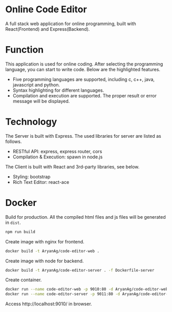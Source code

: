 # Online Code Editor
A full stack web application for online programming, built with React(Frontend) and Express(Backend).

# Function
This application is used for online coding. After selecting the programming language, you can start to write code. Below are the highlighted features.
* Five programming languages are supported, including c, c++, java, javascript and python.
* Syntax highlighting for different languages.
* Compilation and execution are supported. The proper result or error message will be displayed.

# Technology
The Server is built with Express. The used libraries for server are listed as follows.
* RESTful API: express, express router, cors
* Compilation & Execution: spawn in node.js

The Client is built with React and 3rd-party libraries, see below.
* Styling: bootstrap
* Rich Text Editor: react-ace


# Docker
Build for production. All the compiled html files and js files will be generated in `dist`.
```sh
npm run build
```
Create image with nginx for frontend.
```sh
docker build -t AryanAg/code-editor-web .
```
Create image with node for backend.
```sh
docker build -t AryanAg/code-editor-server . -f Dockerfile-server
```
Create container.
```sh
docker run --name code-editor-web -p 9010:80 -d AryanAg/code-editor-web
docker run --name code-editor-server -p 9011:80 -d AryanAg/code-editor-server
```
Access http://localhost:9010/ in browser.